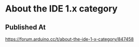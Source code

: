 # About the IDE 1.x category

## Published At

https://forum.arduino.cc/t/about-the-ide-1-x-category/847458
